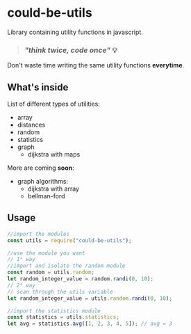 # could-be-utils

Library containing utility functions in javascript.

> ### _"think twice, code once"_ 💡

Don't waste time writing the same utility functions **everytime**.

## What's inside

List of different types of utilities:

- array
- distances
- random
- statistics
- graph
  - dijkstra with maps

More are coming **soon**:

- graph algorithms: 
  - dijkstra with array
  - bellman-ford


## Usage

```javascript
//import the modules
const utils = require("could-be-utils");

//use the module you want
// 1° way
//import and isolate the random module
const random = utils.random;
let random_integer_value = random.randi(0, 10);
// 2° way
// scan through the utils variable
let random_integer_value = utils.random.randi(0, 10);

//import the statistics module
const statistics = utils.statistics;
let avg = statistics.avg([1, 2, 3, 4, 5]); // avg = 3
```
